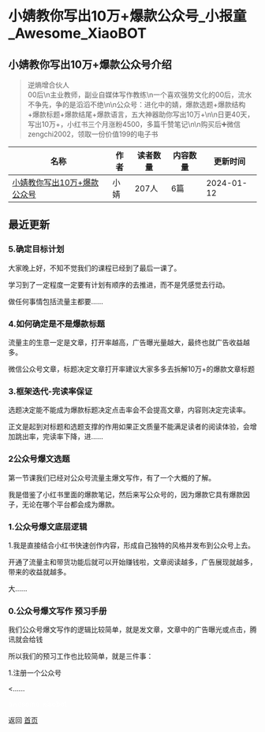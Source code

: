 # 小婧教你写出10万+爆款公众号_小报童_Awesome_XiaoBOT

## 小婧教你写出10万+爆款公众号介绍
> 逆熵增合伙人  
00后\n主业教师，副业自媒体写作教练\n一个喜欢强势文化的00后，流水不争先，争的是滔滔不绝\n\n公众号：进化中的婧，爆款选题+爆款结构+爆款标题+爆款结尾+爆款语言，五大神器助你写出10万+\n\n日更40天，写出10万+，小红书三个月涨粉4500，多篇千赞笔记\n\n购买后➕微信zengchi2002，领取一份价值199的电子书  
  


|名称|作者|读者数量|内容数量|更新时间|
|---|---|---|---|---|
|[小婧教你写出10万+爆款公众号](https://xiaobot.net/p/Zengchi2002?refer=9c3f1c95-a052-465a-9902-f6d75080262a)|小婧|207人|6篇|2024-01-12|

## 最近更新
### 5.确定目标计划

大家晚上好，不知不觉我们的课程已经到了最后一课了。

学习到了一定程度一定要有计划有顺序的去推进，而不是凭感觉去行动。

做任何事情包括流量主都要......

### 4.如何确定是不是爆款标题

流量主的生意一定是文章，打开率越高，广告曝光量越大，最终也就广告收益越多。

微信公众号文章，标题决定文章打开率建议大家多多去拆解10万+的爆款文章标题

### 3.框架迭代-完读率保证

选题决定能不能成为爆款标题决定点击率会不会提高文章，内容则决定完读率。

正文是起到对标题和选题支撑的作用如果正文质量不能满足读者的阅读体验，会增加跳出率，完读率下降，进......

### 2公众号爆文选题

第一节课我们已经对公众号流量主爆文写作，有了一个大概的了解。

我是借鉴了小红书里面的爆款笔记，然后来写公众号的，因为爆款它具有爆款因子，无论在哪个平台都会成为爆款。

### 1.公众号爆文底层逻辑

1.我是直接结合小红书快速创作内容，形成自己独特的风格并发布到公众号上去。

开通了流量主和带货功能后就可以开始赚钱啦，文章阅读越多，广告展现就越多，带来的收益就越多。

大......

### 0.公众号爆文写作 预习手册

我们公众号爆文写作的逻辑比较简单，就是发文章，文章中的广告曝光或点击，腾讯就会给钱

所以我们的预习工作也比较简单，就是三件事：

1.注册一个公众号

<......


<a href="https://github.com/Reno9527/awesome-xiaobot" style="color: white; text-decoration: none;">awesome-xiaobot</a>

返回 [首页](../README.md)
